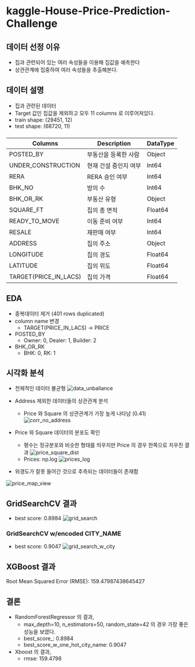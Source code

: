 # kaggle-House-Price-Prediction-Challenge

## 데이터 선정 이유
- 집과 관련되어 있는 여러 속성들을 이용해 집값을 예측한다
- 상관관계에 집중하여 여러 속성들을 추출해본다.

## 데이터 설명
- 집과 관련된 데이터
- Target 값인 집값을 제외하고 모두 11 columns 로 이루어져있다.
- train shape: (29451, 12)
- test shape: (68720, 11)

###
|Columns|Description|DataType|
|------|---|---|
|POSTED_BY|부동산을 등록한 사람|Object|
|UNDER_CONSTRUCTION|현재 건설 중인지 여부|Int64|
|RERA|RERA 승인 여부|Int64|
|BHK_NO|방의 수|Int64|
|BHK_OR_RK|부동산 유형|Object|
|SQUARE_FT|집의 총 면적|Float64|
|READY_TO_MOVE|이동 준비 여부|Int64|
|RESALE|재판매 여부|Int64|
|ADDRESS|집의 주소|Object|
|LONGITUDE|집의 경도|Float64|
|LATITUDE|집의 위도|Float64|
|TARGET(PRICE_IN_LACS)|집의 가격|Float64

## EDA
- 중복데이터 제거 (401 rows duplicated)
- column name 변경
  - TARGET(PRICE_IN_LACS) -> PRICE
- POSTED_BY
  - Owner: 0, Dealer: 1, Builder: 2
- BHK_OR_RK
  - BHK: 0, RK: 1

## 시각화 분석
- 전체적인 데이터 불균형
![data_unballance](./images/data_unballance.png)

- Address 제외한 데이터들의 상관관계 분석
  - Price 와 Square 의 상관관계가 가장 높게 나타남 (0.41)
![corr_no_address](./images/corr_no_address.png)

- Price 와 Square 데이터의 분포도 확인
  - 평수는 정규분포와 비슷한 형태를 띄우지만 Price 의 경우 한쪽으로 치우친 결과
![price_square_dist](./images/price_square_dist.png)
  - Prices: np.log
![prices_log](./images/prices_log.png)

- 위경도가 잘못 들어간 것으로 추측되는 데이터들이 존재함

![price_map_view](./images/map_view.png)

## GridSearchCV 결과
- best score: 0.8984
![grid_search](./images/grid_search.png)

### GridSearchCV w/encoded CITY_NAME
- best score: 0.9047
![grid_search_w_city](./images/grid_search_w_city.png)

## XGBoost 결과
Root Mean Squared Error (RMSE): 159.47987438645427

## 결론
- RandomForestRegressor 의 결과,
  - max_depth=10, n_estimators=50, random_state=42 의 경우 가장 좋은 성능을 보였다.
  - best_score_: 0.8984
  - best_score_w_one_hot_city_name: 0.9047
- Xboost 의 결과,
  - rmse: 159.4798

